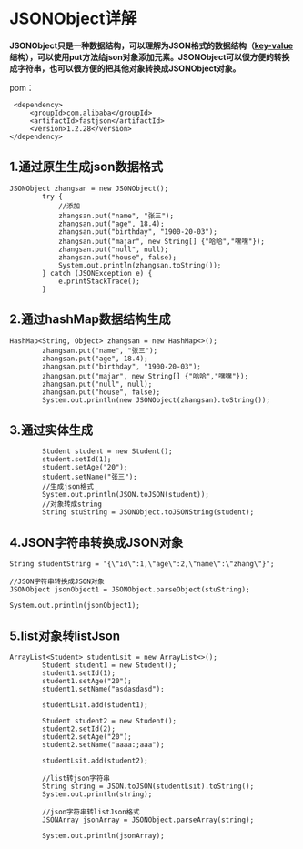 # JSONObject详解

**JSONObject只是一种数据结构，可以理解为JSON格式的数据结构（[key-value](https://www.baidu.com/s?wd=key-value&tn=SE_PcZhidaonwhc_ngpagmjz&rsv_dl=gh_pc_zhidao) 结构），可以使用put方法给json对象添加元素。JSONObject可以很方便的转换成字符串，也可以很方便的把其他对象转换成JSONObject对象。**

pom：

```
 <dependency>
     <groupId>com.alibaba</groupId>
     <artifactId>fastjson</artifactId>
     <version>1.2.28</version>
</dependency>
```

## 1.通过原生生成json数据格式

```
JSONObject zhangsan = new JSONObject();
        try {
            //添加
            zhangsan.put("name", "张三");
            zhangsan.put("age", 18.4);
            zhangsan.put("birthday", "1900-20-03");
            zhangsan.put("majar", new String[] {"哈哈","嘿嘿"});
            zhangsan.put("null", null);
            zhangsan.put("house", false);
            System.out.println(zhangsan.toString());
        } catch (JSONException e) {
            e.printStackTrace();
        }
```

## 2.通过hashMap数据结构生成

```
HashMap<String, Object> zhangsan = new HashMap<>();
        zhangsan.put("name", "张三");
        zhangsan.put("age", 18.4);
        zhangsan.put("birthday", "1900-20-03");
        zhangsan.put("majar", new String[] {"哈哈","嘿嘿"});
        zhangsan.put("null", null);
        zhangsan.put("house", false);
        System.out.println(new JSONObject(zhangsan).toString());
```

## 3.通过实体生成 

```
        Student student = new Student();
        student.setId(1);
        student.setAge("20");
        student.setName("张三");
        //生成json格式
        System.out.println(JSON.toJSON(student));
        //对象转成string
        String stuString = JSONObject.toJSONString(student);
```

## 4.JSON字符串转换成JSON对象

```
String studentString = "{\"id\":1,\"age\":2,\"name\":\"zhang\"}";
 
//JSON字符串转换成JSON对象
JSONObject jsonObject1 = JSONObject.parseObject(stuString);
 
System.out.println(jsonObject1);
```

## 5.list对象转listJson

```
ArrayList<Student> studentLsit = new ArrayList<>();
        Student student1 = new Student();
        student1.setId(1);
        student1.setAge("20");
        student1.setName("asdasdasd");
 
        studentLsit.add(student1);
 
        Student student2 = new Student();
        student2.setId(2);
        student2.setAge("20");
        student2.setName("aaaa:;aaa");
 
        studentLsit.add(student2);
 
        //list转json字符串
        String string = JSON.toJSON(studentLsit).toString();
        System.out.println(string);
 
        //json字符串转listJson格式
        JSONArray jsonArray = JSONObject.parseArray(string);
 
        System.out.println(jsonArray);
```

